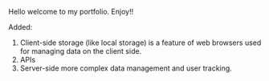 Hello welcome to my portfolio. Enjoy!!

Added:
1) Client-side storage (like local storage) is a feature of web browsers used for managing data on the client side.
2) APIs 
3) Server-side more complex data management and user tracking.
